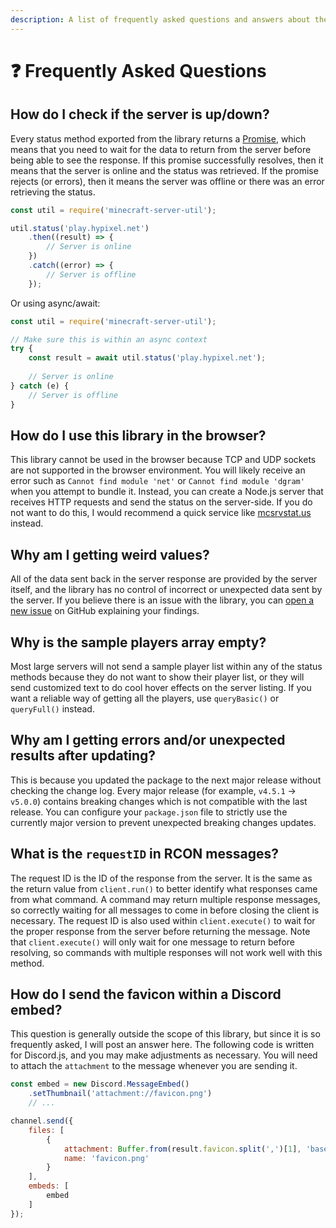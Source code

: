 ```yaml
---
description: A list of frequently asked questions and answers about the library.
---
```


# ❓ Frequently Asked Questions

## How do I check if the server is up/down?

Every status method exported from the library returns a [Promise](https://developer.mozilla.org/en-US/docs/Web/JavaScript/Reference/Global\_Objects/Promise), which means that you need to wait for the data to return from the server before being able to see the response. If this promise successfully resolves, then it means that the server is online and the status was retrieved. If the promise rejects (or errors), then it means the server was offline or there was an error retrieving the status.

```javascript
const util = require('minecraft-server-util');

util.status('play.hypixel.net')
    .then((result) => {
        // Server is online
    })
    .catch((error) => {
        // Server is offline
    });
```

Or using async/await:

```javascript
const util = require('minecraft-server-util');

// Make sure this is within an async context
try {
    const result = await util.status('play.hypixel.net');
    
    // Server is online
} catch (e) {
    // Server is offline
}
```

## How do I use this library in the browser?

This library cannot be used in the browser because TCP and UDP sockets are not supported in the browser environment. You will likely receive an error such as `Cannot find module 'net'` or `Cannot find module 'dgram'` when you attempt to bundle it. Instead, you can create a Node.js server that receives HTTP requests and send the status on the server-side. If you do not want to do this, I would recommend a quick service like [mcsrvstat.us](https://mcsrvstat.us/) instead.

## Why am I getting weird values?

All of the data sent back in the server response are provided by the server itself, and the library has no control of incorrect or unexpected data sent by the server. If you believe there is an issue with the library, you can [open a new issue](https://github.com/PassTheMayo/minecraft-server-util/issues/new/choose) on GitHub explaining your findings.

## Why is the sample players array empty?

Most large servers will not send a sample player list within any of the status methods because they do not want to show their player list, or they will send customized text to do cool hover effects on the server listing. If you want a reliable way of getting all the players, use `queryBasic()` or `queryFull()` instead.

## Why am I getting errors and/or unexpected results after updating?

This is because you updated the package to the next major release without checking the change log. Every major release (for example, `v4.5.1` -> `v5.0.0`) contains breaking changes which is not compatible with the last release. You can configure your `package.json` file to strictly use the currently major version to prevent unexpected breaking changes updates.

## What is the `requestID` in RCON messages?

The request ID is the ID of the response from the server. It is the same as the return value from `client.run()` to better identify what responses came from what command. A command may return multiple response messages, so correctly waiting for all messages to come in before closing the client is necessary. The request ID is also used within `client.execute()` to wait for the proper response from the server before returning the message. Note that `client.execute()` will only wait for one message to return before resolving, so commands with multiple responses will not work well with this method.

## How do I send the favicon within a Discord embed?

This question is generally outside the scope of this library, but since it is so frequently asked, I will post an answer here. The following code is written for Discord.js, and you may make adjustments as necessary. You will need to attach the `attachment` to the message whenever you are sending it.

```javascript
const embed = new Discord.MessageEmbed()
	.setThumbnail('attachment://favicon.png')
	// ...

channel.send({
	files: [
		{
			attachment: Buffer.from(result.favicon.split(',')[1], 'base64'),
			name: 'favicon.png'
		}
	],
	embeds: [
		embed
	]
});
```
